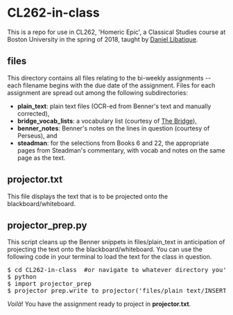 # CL262-in-class

This is a repo for use in CL262, 'Homeric Epic', a Classical Studies course at Boston University in the spring of 2018, taught by [Daniel Libatique](https://twitter.com/DLibatique10).

## files
This directory contains all files relating to the bi-weekly assignments -- each filename begins with the due date of the assignment. Files for each assignment are spread out among the following subdirectories:
* **plain_text**: plain text files (OCR-ed from Benner's text and manually corrected),
* **bridge_vocab_lists**: a vocabulary list (courtesy of [The Bridge](http://bridge.haverford.edu)),
* **benner_notes**: Benner's notes on the lines in question (courtesy of Perseus), and
* **steadman**: for the selections from Books 6 and 22, the appropriate pages from Steadman's commentary, with vocab and notes on the same page as the text.

## projector.txt
This file displays the text that is to be projected onto the blackboard/whiteboard.

## projector_prep.py
This script cleans up the Benner snippets in files/plain_text in anticipation of projecting the text onto the blackboard/whiteboard. You can use the following code in your terminal to load the text for the class in question.

<pre>
$ cd CL262-in-class  #or navigate to whatever directory you've cloned this repo into
$ python  
$ import projector_prep  
$ projector_prep.write_to_projector('files/plain_text/INSERT FILENAME HERE')
</pre>

*Voilà*! You have the assignment ready to project in **projector.txt**.
